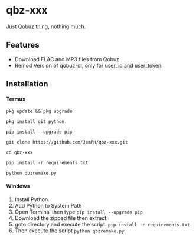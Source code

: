 # qbz-xxx
Just Qobuz thing, nothing much.

## Features
* Download FLAC and MP3 files from Qobuz
* Remod Version of qobuz-dl, only for user_id and user_token.

## Installation
#### Termux
```
pkg update && pkg upgrade

pkg install git python

pip install --upgrade pip

git clone https://github.com/JemPH/qbz-xxx.git

cd qbz-xxx

pip install -r requirements.txt

python qbzremake.py
```
#### Windows
1. Install Python.
2. Add Python to System Path
3. Open Terminal then type `pip install --upgrade pip`
4. Download the zipped file then extract
5. goto directory and execute the script. `pip install -r requirements.txt`
6. Then execute the script `python qbzremake.py`
